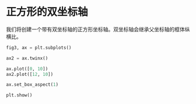 # 正方形的双坐标轴

我们将创建一个带有双坐标轴的正方形坐标轴。双坐标轴会继承父坐标轴的框体纵横比。

```python
fig3, ax = plt.subplots()

ax2 = ax.twinx()

ax.plot([0, 10])
ax2.plot([12, 10])

ax.set_box_aspect(1)

plt.show()
```
